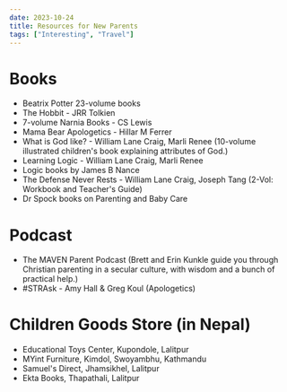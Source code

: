 ```yaml
---
date: 2023-10-24
title: Resources for New Parents
tags: ["Interesting", "Travel"]
---
```


# Books

- Beatrix Potter 23-volume books
- The Hobbit - JRR Tolkien
- 7-volume Narnia Books - CS Lewis
- Mama Bear Apologetics - Hillar M Ferrer
- What is God like? - William Lane Craig, Marli Renee (10-volume illustrated children's book explaining attributes of God.)
- Learning Logic - William Lane Craig, Marli Renee
- Logic books by James B Nance
- The Defense Never Rests - William Lane Craig, Joseph Tang (2-Vol: Workbook and Teacher's Guide)
- Dr Spock books on Parenting and Baby Care

# Podcast

- The MAVEN Parent Podcast (Brett and Erin Kunkle guide you through Christian parenting in a secular culture, with wisdom and a bunch of practical help.)
- #STRAsk - Amy Hall & Greg Koul (Apologetics)

# Children Goods Store (in Nepal)
- Educational Toys Center, Kupondole, Lalitpur
- MYint Furniture, Kimdol, Swoyambhu, Kathmandu
- Samuel's Direct, Jhamsikhel, Lalitpur
- Ekta Books, Thapathali, Lalitpur

